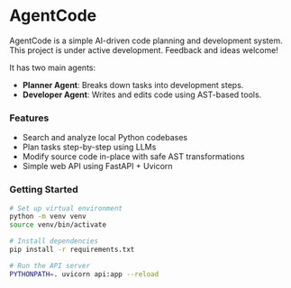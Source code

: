 # AgentCode

AgentCode is a simple AI-driven code planning and development system.
This project is under active development. Feedback and ideas welcome!

It has two main agents:
- **Planner Agent**: Breaks down tasks into development steps.
- **Developer Agent**: Writes and edits code using AST-based tools.

### Features

- Search and analyze local Python codebases
- Plan tasks step-by-step using LLMs
- Modify source code in-place with safe AST transformations
- Simple web API using FastAPI + Uvicorn

### Getting Started

```bash
# Set up virtual environment
python -m venv venv
source venv/bin/activate

# Install dependencies
pip install -r requirements.txt

# Run the API server
PYTHONPATH=. uvicorn api:app --reload
```
